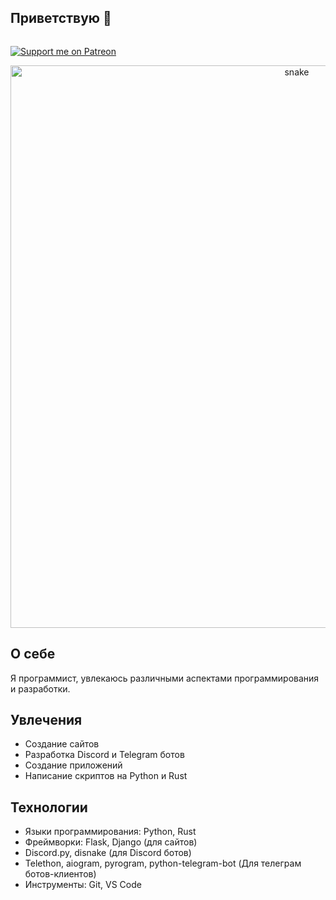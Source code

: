 ## Приветствую 👋

<div id="header" align="left">
  <img src="https://komarev.com/ghpvc/?username=NikeYT&style=for-the-badge&color=green" alt=""/>
</div>

[![Support me on Patreon](https://img.shields.io/badge/Support%20me%20on-Patreon-orange.svg?style=for-the-badge&logo=patreon)](https://www.patreon.com/Timur854)

<p align="center">
 <img width="900" src="assets/github-snake.svg" alt="snake"/>
</p>

## О себе
Я программист, увлекаюсь различными аспектами программирования и разработки.

## Увлечения
- Создание сайтов
- Разработка Discord и Telegram ботов
- Создание приложений
- Написание скриптов на Python и Rust

## Технологии
- Языки программирования: Python, Rust
- Фреймворки: Flask, Django (для сайтов)
- Discord.py, disnake (для Discord ботов)
- Telethon, aiogram, pyrogram, python-telegram-bot (Для телеграм ботов-клиентов)
- Инструменты: Git, VS Code
